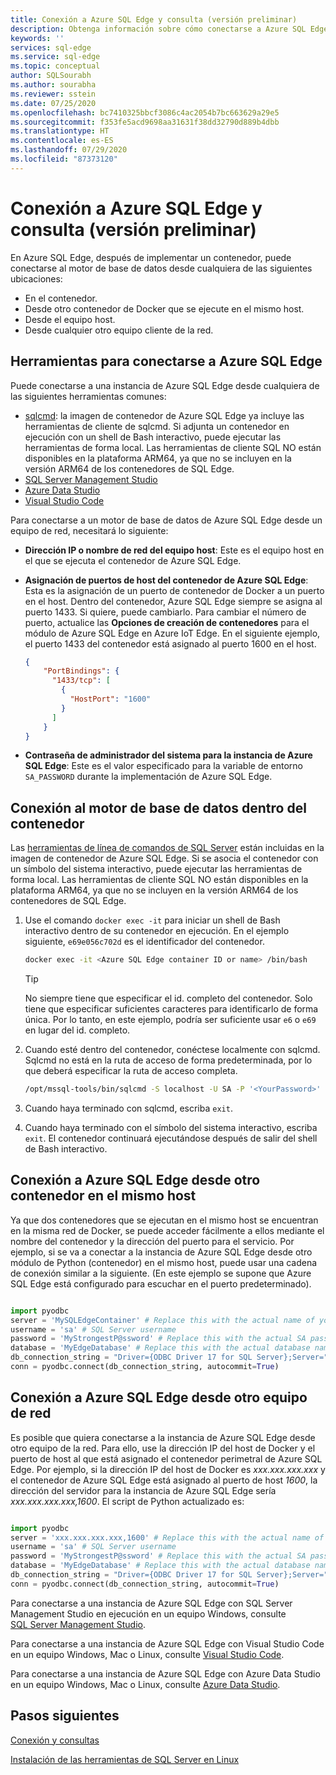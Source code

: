 ```yaml
---
title: Conexión a Azure SQL Edge y consulta (versión preliminar)
description: Obtenga información sobre cómo conectarse a Azure SQL Edge (versión preliminar) y enviarle consultas.
keywords: ''
services: sql-edge
ms.service: sql-edge
ms.topic: conceptual
author: SQLSourabh
ms.author: sourabha
ms.reviewer: sstein
ms.date: 07/25/2020
ms.openlocfilehash: bc7410325bbcf3086c4ac2054b7bc663629a29e5
ms.sourcegitcommit: f353fe5acd9698aa31631f38dd32790d889b4dbb
ms.translationtype: HT
ms.contentlocale: es-ES
ms.lasthandoff: 07/29/2020
ms.locfileid: "87373120"
---
```

# <a name="connect-and-query-azure-sql-edge-preview"></a>Conexión a Azure SQL Edge y consulta (versión preliminar)

En Azure SQL Edge, después de implementar un contenedor, puede conectarse al motor de base de datos desde cualquiera de las siguientes ubicaciones:

- En el contenedor.
- Desde otro contenedor de Docker que se ejecute en el mismo host.
- Desde el equipo host.
- Desde cualquier otro equipo cliente de la red.

## <a name="tools-to-connect-to-azure-sql-edge"></a>Herramientas para conectarse a Azure SQL Edge

Puede conectarse a una instancia de Azure SQL Edge desde cualquiera de las siguientes herramientas comunes:

* [sqlcmd](https://docs.microsoft.com/sql/linux/sql-server-linux-setup-tools): la imagen de contenedor de Azure SQL Edge ya incluye las herramientas de cliente de sqlcmd. Si adjunta un contenedor en ejecución con un shell de Bash interactivo, puede ejecutar las herramientas de forma local. Las herramientas de cliente SQL NO están disponibles en la plataforma ARM64, ya que no se incluyen en la versión ARM64 de los contenedores de SQL Edge. 
* [SQL Server Management Studio](https://docs.microsoft.com/sql/ssms/sql-server-management-studio-ssms)
* [Azure Data Studio](https://docs.microsoft.com/sql/azure-data-studio/download-azure-data-studio)
* [Visual Studio Code](https://docs.microsoft.com/sql/visual-studio-code/sql-server-develop-use-vscode)

Para conectarse a un motor de base de datos de Azure SQL Edge desde un equipo de red, necesitará lo siguiente:

- **Dirección IP o nombre de red del equipo host**: Este es el equipo host en el que se ejecuta el contenedor de Azure SQL Edge.
- **Asignación de puertos de host del contenedor de Azure SQL Edge**: Esta es la asignación de un puerto de contenedor de Docker a un puerto en el host. Dentro del contenedor, Azure SQL Edge siempre se asigna al puerto 1433. Si quiere, puede cambiarlo. Para cambiar el número de puerto, actualice las **Opciones de creación de contenedores** para el módulo de Azure SQL Edge en Azure IoT Edge. En el siguiente ejemplo, el puerto 1433 del contenedor está asignado al puerto 1600 en el host.

    ```JSON
    {
        "PortBindings": {
          "1433/tcp": [
            {
              "HostPort": "1600"
            }
          ]
        }
    }
    ```

- **Contraseña de administrador del sistema para la instancia de Azure SQL Edge**: Este es el valor especificado para la variable de entorno `SA_PASSWORD` durante la implementación de Azure SQL Edge.

## <a name="connect-to-the-database-engine-from-within-the-container"></a>Conexión al motor de base de datos dentro del contenedor

Las [herramientas de línea de comandos de SQL Server](https://docs.microsoft.com/sql/linux/sql-server-linux-setup-tools) están incluidas en la imagen de contenedor de Azure SQL Edge. Si se asocia el contenedor con un símbolo del sistema interactivo, puede ejecutar las herramientas de forma local. Las herramientas de cliente SQL NO están disponibles en la plataforma ARM64, ya que no se incluyen en la versión ARM64 de los contenedores de SQL Edge. 

1. Use el comando `docker exec -it` para iniciar un shell de Bash interactivo dentro de su contenedor en ejecución. En el ejemplo siguiente, `e69e056c702d` es el identificador del contenedor.

    ```bash
    docker exec -it <Azure SQL Edge container ID or name> /bin/bash
    ```

    > [!TIP]
    > No siempre tiene que especificar el id. completo del contenedor. Solo tiene que especificar suficientes caracteres para identificarlo de forma única. Por lo tanto, en este ejemplo, podría ser suficiente usar `e6` o `e69` en lugar del id. completo.

2. Cuando esté dentro del contenedor, conéctese localmente con sqlcmd. Sqlcmd no está en la ruta de acceso de forma predeterminada, por lo que deberá especificar la ruta de acceso completa.

    ```bash
    /opt/mssql-tools/bin/sqlcmd -S localhost -U SA -P '<YourPassword>'
    ```

3. Cuando haya terminado con sqlcmd, escriba `exit`.

4. Cuando haya terminado con el símbolo del sistema interactivo, escriba `exit`. El contenedor continuará ejecutándose después de salir del shell de Bash interactivo.

## <a name="connect-to-azure-sql-edge-from-another-container-on-the-same-host"></a>Conexión a Azure SQL Edge desde otro contenedor en el mismo host

Ya que dos contenedores que se ejecutan en el mismo host se encuentran en la misma red de Docker, se puede acceder fácilmente a ellos mediante el nombre del contenedor y la dirección del puerto para el servicio. Por ejemplo, si se va a conectar a la instancia de Azure SQL Edge desde otro módulo de Python (contenedor) en el mismo host, puede usar una cadena de conexión similar a la siguiente. (En este ejemplo se supone que Azure SQL Edge está configurado para escuchar en el puerto predeterminado).

```python

import pyodbc
server = 'MySQLEdgeContainer' # Replace this with the actual name of your SQL Edge Docker container
username = 'sa' # SQL Server username
password = 'MyStrongestP@ssword' # Replace this with the actual SA password from your deployment
database = 'MyEdgeDatabase' # Replace this with the actual database name from your deployment. If you do not have a database created, you can use Master database.
db_connection_string = "Driver={ODBC Driver 17 for SQL Server};Server=" + server + ";Database=" + database + ";UID=" + username + ";PWD=" + password + ";"
conn = pyodbc.connect(db_connection_string, autocommit=True)

```

## <a name="connect-to-azure-sql-edge-from-another-network-machine"></a>Conexión a Azure SQL Edge desde otro equipo de red

Es posible que quiera conectarse a la instancia de Azure SQL Edge desde otro equipo de la red. Para ello, use la dirección IP del host de Docker y el puerto de host al que está asignado el contenedor perimetral de Azure SQL Edge. Por ejemplo, si la dirección IP del host de Docker es *xxx.xxx.xxx.xxx* y el contenedor de Azure SQL Edge está asignado al puerto de host *1600*, la dirección del servidor para la instancia de Azure SQL Edge sería *xxx.xxx.xxx.xxx,1600*. El script de Python actualizado es:

```python

import pyodbc
server = 'xxx.xxx.xxx.xxx,1600' # Replace this with the actual name of your SQL Edge Docker container
username = 'sa' # SQL Server username
password = 'MyStrongestP@ssword' # Replace this with the actual SA password from your deployment
database = 'MyEdgeDatabase' # Replace this with the actual database name from your deployment. If you do not have a database created, you can use Master database.
db_connection_string = "Driver={ODBC Driver 17 for SQL Server};Server=" + server + ";Database=" + database + ";UID=" + username + ";PWD=" + password + ";"
conn = pyodbc.connect(db_connection_string, autocommit=True)

```

Para conectarse a una instancia de Azure SQL Edge con SQL Server Management Studio en ejecución en un equipo Windows, consulte [SQL Server Management Studio](https://docs.microsoft.com/sql/linux/sql-server-linux-manage-ssms).

Para conectarse a una instancia de Azure SQL Edge con Visual Studio Code en un equipo Windows, Mac o Linux, consulte [Visual Studio Code](https://docs.microsoft.com/sql/visual-studio-code/sql-server-develop-use-vscode).

Para conectarse a una instancia de Azure SQL Edge con Azure Data Studio en un equipo Windows, Mac o Linux, consulte [Azure Data Studio](https://docs.microsoft.com/sql/azure-data-studio/quickstart-sql-server).

## <a name="next-steps"></a>Pasos siguientes

[Conexión y consultas](https://docs.microsoft.com/sql/linux/sql-server-linux-configure-docker#connect-and-query)

[Instalación de las herramientas de SQL Server en Linux](https://docs.microsoft.com/sql/linux/sql-server-linux-setup-tools)
